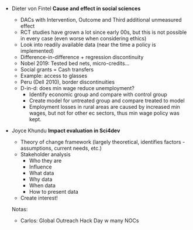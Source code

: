 - Dieter von Fintel **Cause and effect in social sciences**
  - DACs with Intervention, Outcome and Third additional unmeasured effect
  - RCT studies have grown a lot since early 00s, but this is not possible in every case (even worse when considering ethics)
  - Look into readily available data (near the time a policy is implemented)
  - Difference-in-difference + regression discontinuity
  - Nobel 2019: Tested bed nets, micro-credits...
  - Social grants = Cash transfers
  - Example: access to glasses
  - Peru  (Dell 2010), border discontinuities
  - D-in-d: does min wage reduce unemployment?
    - Identify economic group and compare with control group
    - Create model for untreated group and compare treated to model
    - Employment losses in rural areas are caused by increased min wages, but not for other ec sectors, thus min wage policy was kept.
  
- Joyce Khundu **Impact evaluation in Sci4dev**
  - Theory of change framework (largely theoretical, identifies factors - assumptions, current needs, etc.)
  - Stakeholder analysis
    - Who they are
    - Influence
    - What data
    - Why data
    - When data
    - How to present data
  - Create interest!
  
  Notas:
  
  - Carlos: Global Outreach Hack Day w many NOCs
